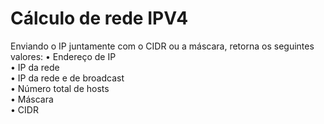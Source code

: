<h1>Cálculo de rede IPV4</h1>
<p>
    Enviando o IP juntamente com o CIDR ou a máscara, retorna os seguintes valores:
    • Endereço de IP<br>• IP da rede<br>• IP da rede e de broadcast<br>• Número total de hosts<br>• Máscara<br>• CIDR
</p>
